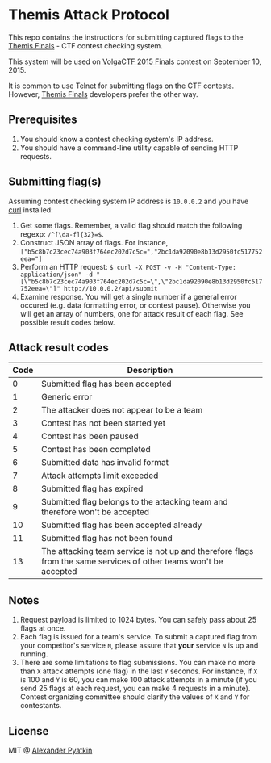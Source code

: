 # Themis Attack Protocol
This repo contains the instructions for submitting captured flags to the [Themis Finals](https://github.com/aspyatkin/themis-finals) - CTF contest checking system.

This system will be used on [VolgaCTF 2015 Finals](http://volgactf.ru) contest on September 10, 2015.

It is common to use Telnet for submitting flags on the CTF contests. However, [Themis Finals](https://github.com/aspyatkin/themis-finals) developers prefer the other way.

## Prerequisites
1. You should know a contest checking system's IP address.
2. You should have a command-line utility capable of sending HTTP requests.

## Submitting flag(s)
Assuming contest checking system IP address is `10.0.0.2` and you have [curl](http://curl.haxx.se) installed:
1. Get some flags. Remember, a valid flag should match the following regexp: `/^[\da-f]{32}=$`.
2. Construct JSON array of flags. For instance,
`["b5c8b7c23cec74a903f764ec202d7c5c=","2bc1da92090e8b13d2950fc517752eea="]`
3. Perform an HTTP request:
`$ curl -X POST -v -H "Content-Type: application/json" -d "[\"b5c8b7c23cec74a903f764ec202d7c5c=\",\"2bc1da92090e8b13d2950fc517752eea=\"]" http://10.0.0.2/api/submit`
4. Examine response. You will get a single number if a general error occured (e.g. data formatting error, or contest pause). Otherwise you will get an array of numbers, one for attack result of each flag. See possible result codes below.

## Attack result codes
| Code | Description |
|------|-------------|
|0|Submitted flag has been accepted|
|1|Generic error|
|2|The attacker does not appear to be a team|
|3|Contest has not been started yet|
|4|Contest has been paused|
|5|Contest has been completed|
|6|Submitted data has invalid format|
|7|Attack attempts limit exceeded|
|8|Submitted flag has expired|
|9|Submitted flag belongs to the attacking team and therefore won't be accepted|
|10|Submitted flag has been accepted already|
|11|Submitted flag has not been found|
|13|The attacking team service is not up and therefore flags from the same services of other teams won't be accepted|

## Notes
1. Request payload is limited to 1024 bytes. You can safely pass about 25 flags at once.
2. Each flag is issued for a team's service. To submit a captured flag from your competitor's service `N`, please assure that **your** service `N` is up and running.
3. There are some limitations to flag submissions. You can make no more than `X` attack attempts (one flag) in the last `Y` seconds. For instance, if `X` is 100 and `Y` is 60, you can make 100 attack attempts in a minute (if you send 25 flags at each request, you can make 4 requests in a minute). Contest organizing committee should clarify the values of `X` and `Y` for contestants.

## License
MIT @ [Alexander Pyatkin](https://github.com/aspyatkin)
